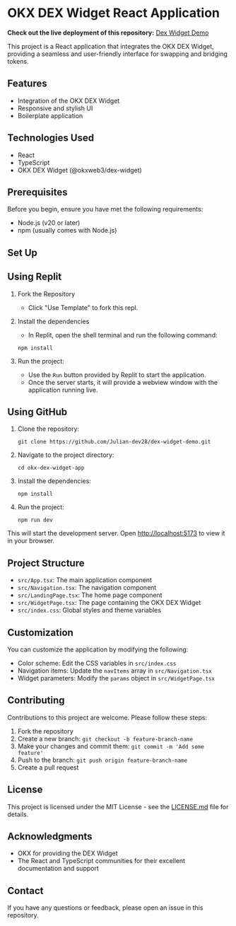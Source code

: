 # OKX DEX Widget React Application

**Check out the live deployment of this repository:**
[Dex Widget Demo](https://dex-widget-demo-Juliandev28.replit.app)

This project is a React application that integrates the OKX DEX Widget, providing a seamless and user-friendly interface for swapping and bridging tokens.

## Features

- Integration of the OKX DEX Widget
- Responsive and stylish UI
- Boilerplate application

## Technologies Used

- React
- TypeScript
- OKX DEX Widget (@okxweb3/dex-widget)

## Prerequisites

Before you begin, ensure you have met the following requirements:

- Node.js (v20 or later)
- npm (usually comes with Node.js)

## Set Up

## Using Replit

1. Fork the Repository
   - Click "Use Template" to fork this repl.

2. Install the dependencies
   - In Replit, open the shell terminal and run the following command:
   ```
   npm install
   ```
   
3. Run the project:
   - Use the `Run` button provided by Replit to start the application.
   - Once the server starts, it will provide a webview window with the application running live.

## Using GitHub
1. Clone the repository:
   ```
   git clone https://github.com/Julian-dev28/dex-widget-demo.git
   ```

2. Navigate to the project directory:
   ```
   cd okx-dex-widget-app
   ```

3. Install the dependencies:
   ```
   npm install
   ```

4. Run the project:
   ```
   npm run dev
   ```

This will start the development server. Open [http://localhost:5173](http://localhost:5173) to view it in your browser.

## Project Structure

- `src/App.tsx`: The main application component
- `src/Navigation.tsx`: The navigation component
- `src/LandingPage.tsx`: The home page component
- `src/WidgetPage.tsx`: The page containing the OKX DEX Widget
- `src/index.css`: Global styles and theme variables

## Customization

You can customize the application by modifying the following:

- Color scheme: Edit the CSS variables in `src/index.css`
- Navigation items: Update the `navItems` array in `src/Navigation.tsx`
- Widget parameters: Modify the `params` object in `src/WidgetPage.tsx`

## Contributing

Contributions to this project are welcome. Please follow these steps:

1. Fork the repository
2. Create a new branch: `git checkout -b feature-branch-name`
3. Make your changes and commit them: `git commit -m 'Add some feature'`
4. Push to the branch: `git push origin feature-branch-name`
5. Create a pull request

## License

This project is licensed under the MIT License - see the [LICENSE.md](LICENSE.md) file for details.

## Acknowledgments

- OKX for providing the DEX Widget
- The React and TypeScript communities for their excellent documentation and support

## Contact

If you have any questions or feedback, please open an issue in this repository.